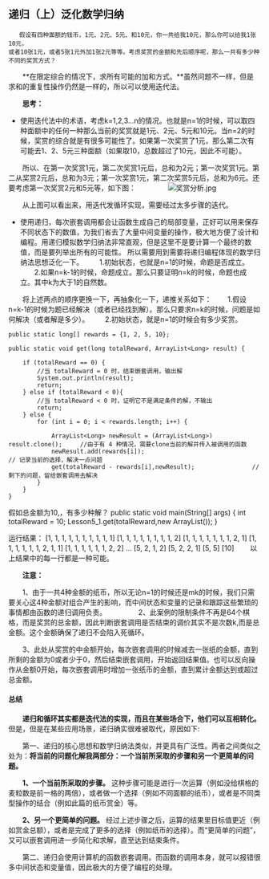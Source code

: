 ## 递归（上）泛化数学归纳
	   假设有四种面额的钱币，1元、2元、5元、和10元，你一共给我10元，那么你可以给我1张10元，
	或者10张1元，或者5张1元外加1张2元等等。考虑奖赏的金额和先后顺序呢，那么一共有多少种
	不同的奖赏方式？

　　**在限定综合的情况下，求所有可能的加和方式。**虽然问题不一样，但是求和的重复性操作仍然是一样的，所以可以使用迭代法。

　　**思考：**

* 使用迭代法中的术语，考虑k=1,2,3...n的情况。也就是n=1的时候，可以取四种面额中的任何一种那么当前的奖赏就是1元、2元、5元和10元。当n=2的时候，奖赏的综合就是有很多可能性了。如果第一次奖赏了1元，那么第二次有可能去1、2、5元三种面额（如果取10，总数超过了10元，因此不可能）。

　　所以、在第一次奖赏1元，第二次奖赏1元后，总和为2元；第一次奖赏1元。第二从奖赏2元后，总和为3元；第一次奖赏1元，第二次奖赏5元后，总和为6元。还要考虑第一次奖赏2元和5元等，如下图：
　　
　　![奖赏分析.jpg](https://s2.ax1x.com/2019/09/05/nnPCaF.jpg)

　　从上图可以看出来，用迭代发循环实现，需要经过太多步骤的迭代。

* 使用递归，每次嵌套调用都会让函数生成自己的局部变量，正好可以用来保存不同状态下的数值，为我们省去了大量中间变量的操作，极大地方便了设计和编程。用递归模拟数学归纳法非常直观，但是这里不是要计算一个最终的数值，而是要列举出所有的可能性。 所以需要用到需要将递归编程体现的数学归纳法思想泛化一下。
　　1.初始状态，也就是n=1的时候，命题是否成立。
　　2.如果n=k-1的时候，命题成立。那么只要证明n=k的时候，命题也成立。其中k为大于1的自然数。

　　将上述两点的顺序更换一下，再抽象化一下，递推关系如下：
　　1.假设n=k-1的时候为题已经解决（或者已经找到解）。那么只要求n=k的时候，问题是如何解决（或者解是多少）。
　　2.初始状态，就是n=1的时候会有多少奖赏。

	public static long[] rewards = {1, 2, 5, 10};

    public static void get(long totalReward, ArrayList<Long> result) {

        if (totalReward == 0) {
            //当 totalReward = 0 时，结束嵌套调用，输出解
            System.out.println(result);
            return;
        } else if (totalReward < 0){
            //当 totalReward < 0 时，证明它不是满足条件的解，不输出
            return;
        } else {
            for (int i = 0; i < rewards.length; i++) {

                ArrayList<Long> newResult = (ArrayList<Long>) result.clone();     //由于有 4 种情况，需要clone当前的解并传入被调用的函数
                newResult.add(rewards[i]);                                        // 记录当前的选择，解决一点问题
                get(totalReward - rewards[i],newResult);                //剩下的问题，留给嵌套调用去解决
            }
        }
    }

假如总金额为10,，有多少种解？
	public static void main(String[] args) {
        int totalReward = 10;
        Lesson5_1.get(totalReward,new ArrayList<Long>());
    }

运行结果：
	[1, 1, 1, 1, 1, 1, 1, 1, 1, 1]
	[1, 1, 1, 1, 1, 1, 1, 1, 2]
	[1, 1, 1, 1, 1, 1, 1, 2, 1]
	[1, 1, 1, 1, 1, 1, 2, 1, 1]
	[1, 1, 1, 1, 1, 1, 2, 2]
	...
	[5, 2, 1, 2]
	[5, 2, 2, 1]
	[5, 5]
	[10]
　　以上结果中的每一行都是一种可能。
  
  
　　**注意：**
  
  
　　1、由于一共4种金额的纸币，所以无论n=1的时候还是mk的时候，我们只需要关心这4种金额对组合产生的影响，而中间状态和变量的记录和跟踪这些繁琐的事情都由函数的递归调用负责。
　　
　　2、此案例的限制条件不再是64个棋格，而是奖赏的总金额，因此判断嵌套调用是否结束的调价其实不是次数k,而是总金额。这个金额确保了递归不会陷入死循环。

　　3、此处从奖赏的中金额开始，每次嵌套调用的时候减去一张纸的金额，直到所剩的金额为0或者少于0，然后结束嵌套调用，开始返回结果值。也可以反向操作从金额0开始，每次嵌套调用时增加一张纸币的金额，直到累计金额达到或超过总金额。


#### 总结
　　**递归和循环其实都是迭代法的实现，而且在某些场合下，他们可以互相转化。** 但是，但是在某些应用场景，递归确实很难被取代，原因如下:

　　第一、递归的核心思想和数学归纳法类似，并更具有广泛性。两者之间类似之处为：**将当前的问题化解我两部分：一个当前所采取的步骤和另一个更简单的问题。**

　　**1、一个当前所采取的步骤。** 这种步骤可能是进行一次运算（例如没给棋格的麦粒数是前一格的两倍），或者做一个选择（例如不同面额的纸币），或者是不同类型操作的结合（例如此篇的纸币赏金）等。

　　**2、另一个更简单的问题。** 经过上述步骤之后，运算的结果里目标值更近（例如赏金总额），或者是完成了更多的选择（例如纸币的选择）。而“更简单的问题”，又可以嵌套调用进一步简化和求解，直至达到结束条件。

　　第二、递归会使用计算机的函数嵌套调用。而函数的调用本身，就可以报错很多中间状态和变量值，因此极大的方便了编程的处理。
